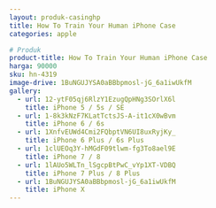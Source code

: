 ```yaml
---
layout: produk-casinghp
title: How To Train Your Human iPhone Case
categories: apple

# Produk
product-title: How To Train Your Human iPhone Case
harga: 90000
sku: hn-4319
image-drive: 1BuNGUJYSA0aBBbpmosl-jG_6a1iwUkfM
gallery:
  - url: 12-ytF05qj6RlzY1EzugQpHNg3SOrlX6l
    title: iPhone 5 / 5s / SE
  - url: 1-8k3kNzF7KLatTctsJS-A-it1cX0wBvm
    title: iPhone 6 / 6s
  - url: 1XnfvEUWd4Cmi2FQbptVN6UI8uxRyjKy_
    title: iPhone 6 Plus / 6s Plus
  - url: 1clUEOq3Y-hMGdF09tlwm-fg3To8ael9E
    title: iPhone 7 / 8
  - url: 1lAUo5WLTn_lSgcpBtPwC_vYp1XT-VDBQ
    title: iPhone 7 Plus / 8 Plus
  - url: 1BuNGUJYSA0aBBbpmosl-jG_6a1iwUkfM
    title: iPhone X
---
```

